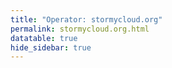 ```yaml
---
title: "Operator: stormycloud.org"
permalink: stormycloud.org.html
datatable: true
hide_sidebar: true
---
```


<div>                        <script type="text/javascript">window.PlotlyConfig = {MathJaxConfig: 'local'};</script>
        <script src="https://cdn.plot.ly/plotly-2.4.2.min.js"></script>                <div id="0d56394b-51e6-4c43-9d18-0eb41c75e15f" class="plotly-graph-div" style="height:100%; width:100%;"></div>            <script type="text/javascript">                                    window.PLOTLYENV=window.PLOTLYENV || {};                                    if (document.getElementById("0d56394b-51e6-4c43-9d18-0eb41c75e15f")) {                    Plotly.newPlot(                        "0d56394b-51e6-4c43-9d18-0eb41c75e15f",                        [{"name":"exit probability (%)","type":"scatter","x":["2021-10-18","2021-10-19","2021-10-20","2021-10-21","2021-10-22","2021-10-23","2021-10-25","2021-10-27","2021-10-28","2021-10-29","2021-10-31","2021-11-01","2021-11-02","2021-11-03","2021-11-04","2021-11-05","2021-11-06","2021-11-07","2021-11-08","2021-11-09","2021-11-10","2021-11-11","2021-11-12","2021-11-13","2021-11-14","2021-11-15","2021-11-16","2021-11-17","2021-11-19","2021-11-20","2021-11-21","2021-11-22","2021-11-23","2021-11-24","2021-11-25","2021-11-27","2021-11-28","2021-11-29","2021-11-30","2021-12-01","2021-12-02","2021-12-03","2021-12-04","2021-12-05","2021-12-06","2021-12-07","2021-12-08","2021-12-09","2021-12-10","2021-12-11","2021-12-12","2021-12-13","2021-12-14","2021-12-15","2021-12-16","2021-12-17","2021-12-18","2021-12-19","2021-12-20","2021-12-21","2021-12-22","2021-12-23","2021-12-25","2021-12-26","2021-12-27","2021-12-28","2021-12-29","2021-12-30","2021-12-31","2022-01-01","2022-01-02","2022-01-03","2022-01-04","2022-01-05","2022-01-06","2022-01-07","2022-01-08","2022-01-09","2022-01-10","2022-01-11","2022-01-12","2022-01-13","2022-01-14","2022-01-15","2022-01-16","2022-01-17","2022-01-18","2022-01-19","2022-01-20","2022-01-21","2022-01-22","2022-01-23","2022-01-24","2022-01-25","2022-01-26","2022-01-27","2022-01-28","2022-01-29","2022-01-30","2022-01-31","2022-02-01","2022-02-02","2022-02-03","2022-02-04","2022-02-05","2022-02-06","2022-02-07","2022-02-08","2022-02-09","2022-02-10","2022-02-11","2022-02-12","2022-02-13","2022-02-14","2022-02-15","2022-02-16","2022-02-17","2022-02-18","2022-02-19","2022-02-20","2022-02-21","2022-02-22","2022-02-23","2022-02-24","2022-02-25","2022-02-26","2022-02-27","2022-02-28","2022-03-01","2022-03-02","2022-03-03","2022-03-04","2022-03-06","2022-03-07","2022-03-08","2022-03-09","2022-03-10","2022-03-11","2022-03-12","2022-03-13","2022-03-14","2022-03-15","2022-03-16","2022-03-17","2022-03-18","2022-03-19","2022-03-20","2022-03-21","2022-03-22","2022-03-23","2022-03-24","2022-03-25","2022-03-26","2022-03-27","2022-03-28","2022-03-29","2022-03-30","2022-03-31","2022-04-01","2022-04-02","2022-04-03","2022-04-04","2022-04-05","2022-04-06","2022-04-07","2022-04-08","2022-04-09","2022-04-10","2022-04-11","2022-04-12","2022-04-13","2022-04-14","2022-04-15","2022-04-16","2022-04-17","2022-04-18","2022-04-19","2022-04-20","2022-04-21","2022-04-22","2022-04-23","2022-04-24","2022-04-25","2022-04-26","2022-04-27","2022-04-28","2022-04-29","2022-04-30","2022-05-01","2022-05-02","2022-05-03","2022-05-04","2022-05-05","2022-05-06","2022-05-07","2022-05-08","2022-05-09","2022-05-10","2022-05-11","2022-05-12","2022-05-13","2022-05-14","2022-05-15","2022-05-16","2022-05-17","2022-05-18","2022-05-19","2022-05-20","2022-05-21","2022-05-22","2022-05-23","2022-05-24","2022-05-25","2022-05-26","2022-05-27","2022-05-28","2022-05-29","2022-05-30","2022-05-31","2022-06-01","2022-06-02","2022-06-03","2022-06-04","2022-06-05","2022-06-06","2022-06-07","2022-06-08","2022-06-09","2022-06-10","2022-06-11","2022-06-12","2022-06-13","2022-06-14","2022-06-15","2022-06-16","2022-06-17","2022-06-18","2022-06-19","2022-06-20","2022-06-21","2022-06-22","2022-06-23","2022-06-24","2022-06-25","2022-06-26","2022-06-27","2022-06-28","2022-06-29","2022-06-30","2022-07-01","2022-07-02","2022-07-03","2022-07-04","2022-07-05","2022-07-06","2022-07-07","2022-07-08","2022-07-09","2022-07-10","2022-07-11","2022-07-12","2022-07-13","2022-07-14","2022-07-15","2022-07-16","2022-07-17","2022-07-18","2022-07-19","2022-07-20","2022-07-21","2022-07-22","2022-07-23","2022-07-24","2022-07-25","2022-07-26","2022-07-27","2022-07-28","2022-07-29","2022-07-30","2022-07-31","2022-08-01","2022-08-02","2022-08-03","2022-08-04","2022-08-05","2022-08-06","2022-08-07","2022-08-08","2022-08-10","2022-08-11","2022-08-12","2022-08-13","2022-08-14","2022-08-15","2022-08-16","2022-08-17","2022-08-18","2022-08-19","2022-08-20","2022-08-21","2022-08-22","2022-08-23","2022-08-24","2022-08-25","2022-08-26","2022-08-27","2022-08-28","2022-08-29","2022-08-30","2022-08-31","2022-09-01","2022-09-02","2022-09-03","2022-09-04","2022-09-05","2022-09-06"],"xaxis":"x","y":[0.0,0.0,0.0,0.0,0.0,0.0,0.03,0.08,0.1,0.12,0.17,0.25,0.26,0.32,0.38,0.46,0.48,0.47,0.47,0.57,0.68,0.7,0.67,0.67,0.7,0.09,0.08,0.08,0.08,0.08,0.07,0.0,0.05,0.06,0.05,0.04,0.04,0.04,0.04,0.0,0.0,0.0,0.0,0.0,null,null,null,0.0,0.02,0.05,0.09,0.15,0.18,0.23,0.3,0.31,0.33,0.41,0.45,0.47,0.49,0.49,0.56,0.59,0.59,0.62,0.64,0.66,0.71,0.75,0.79,0.83,0.89,0.9,0.94,0.93,0.9,0.88,0.94,0.98,0.9,0.72,0.79,0.78,0.74,1.0,0.86,0.86,0.83,0.78,0.54,0.0,0.0,0.0,0.03,0.05,0.0,0.0,0.0,0.09,0.14,0.25,0.28,0.28,0.33,0.29,0.29,0.29,0.29,0.34,0.37,0.4,0.42,0.47,0.0,0.0,0.51,0.5,0.51,0.46,0.45,0.46,0.49,0.58,0.61,0.63,0.64,0.63,0.62,0.64,0.61,0.61,0.58,0.58,0.55,0.56,0.59,0.53,0.56,0.56,0.57,0.58,0.58,0.6,0.63,0.59,0.6,0.67,0.7,0.69,0.73,0.78,0.88,0.9,1.01,0.98,1.01,1.05,1.04,1.05,1.04,1.01,1.03,1.04,1.04,1.05,1.06,1.05,1.05,0.68,0.56,0.52,0.9,0.87,0.52,0.53,0.91,0.94,0.99,1.15,1.2,1.28,1.35,1.89,2.03,1.98,1.97,1.98,1.96,1.87,1.86,1.89,1.95,1.88,1.78,1.74,1.75,1.72,1.76,1.77,1.8,1.91,1.79,1.77,1.74,1.72,1.72,1.64,1.6,1.65,1.56,1.54,1.55,1.27,1.45,1.48,1.51,1.32,1.35,1.69,1.64,1.67,1.75,1.68,1.71,null,null,null,null,null,0.0,0.0,0.0,null,0.28,0.34,0.5,0.6,0.65,0.79,0.87,0.94,0.0,0.0,null,null,0.0,0.0,0.41,0.36,0.68,0.92,1.23,1.51,1.68,1.81,1.83,1.73,1.62,1.5,1.3,1.28,1.22,1.24,1.25,1.24,1.21,1.24,1.15,1.05,1.08,1.05,1.05,1.03,0.93,0.93,0.88,0.82,0.76,0.74,0.68,0.66,0.7,0.69,0.73,0.69,0.72,0.6,0.5,0.57,0.72,0.68,0.68,0.68,0.69,0.69,0.71,0.68,0.82,0.7,0.73,0.75,0.75,0.75,0.86,0.86,0.93,0.95,1.01,1.0,0.99,1.0,0.99,0.9,0.87,0.88],"yaxis":"y"},{"name":"guard probability (%)","type":"scatter","x":["2021-10-18","2021-10-19","2021-10-20","2021-10-21","2021-10-22","2021-10-23","2021-10-25","2021-10-27","2021-10-28","2021-10-29","2021-10-31","2021-11-01","2021-11-02","2021-11-03","2021-11-04","2021-11-05","2021-11-06","2021-11-07","2021-11-08","2021-11-09","2021-11-10","2021-11-11","2021-11-12","2021-11-13","2021-11-14","2021-11-15","2021-11-16","2021-11-17","2021-11-19","2021-11-20","2021-11-21","2021-11-22","2021-11-23","2021-11-24","2021-11-25","2021-11-27","2021-11-28","2021-11-29","2021-11-30","2021-12-01","2021-12-02","2021-12-03","2021-12-04","2021-12-05","2021-12-06","2021-12-07","2021-12-08","2021-12-09","2021-12-10","2021-12-11","2021-12-12","2021-12-13","2021-12-14","2021-12-15","2021-12-16","2021-12-17","2021-12-18","2021-12-19","2021-12-20","2021-12-21","2021-12-22","2021-12-23","2021-12-25","2021-12-26","2021-12-27","2021-12-28","2021-12-29","2021-12-30","2021-12-31","2022-01-01","2022-01-02","2022-01-03","2022-01-04","2022-01-05","2022-01-06","2022-01-07","2022-01-08","2022-01-09","2022-01-10","2022-01-11","2022-01-12","2022-01-13","2022-01-14","2022-01-15","2022-01-16","2022-01-17","2022-01-18","2022-01-19","2022-01-20","2022-01-21","2022-01-22","2022-01-23","2022-01-24","2022-01-25","2022-01-26","2022-01-27","2022-01-28","2022-01-29","2022-01-30","2022-01-31","2022-02-01","2022-02-02","2022-02-03","2022-02-04","2022-02-05","2022-02-06","2022-02-07","2022-02-08","2022-02-09","2022-02-10","2022-02-11","2022-02-12","2022-02-13","2022-02-14","2022-02-15","2022-02-16","2022-02-17","2022-02-18","2022-02-19","2022-02-20","2022-02-21","2022-02-22","2022-02-23","2022-02-24","2022-02-25","2022-02-26","2022-02-27","2022-02-28","2022-03-01","2022-03-02","2022-03-03","2022-03-04","2022-03-06","2022-03-07","2022-03-08","2022-03-09","2022-03-10","2022-03-11","2022-03-12","2022-03-13","2022-03-14","2022-03-15","2022-03-16","2022-03-17","2022-03-18","2022-03-19","2022-03-20","2022-03-21","2022-03-22","2022-03-23","2022-03-24","2022-03-25","2022-03-26","2022-03-27","2022-03-28","2022-03-29","2022-03-30","2022-03-31","2022-04-01","2022-04-02","2022-04-03","2022-04-04","2022-04-05","2022-04-06","2022-04-07","2022-04-08","2022-04-09","2022-04-10","2022-04-11","2022-04-12","2022-04-13","2022-04-14","2022-04-15","2022-04-16","2022-04-17","2022-04-18","2022-04-19","2022-04-20","2022-04-21","2022-04-22","2022-04-23","2022-04-24","2022-04-25","2022-04-26","2022-04-27","2022-04-28","2022-04-29","2022-04-30","2022-05-01","2022-05-02","2022-05-03","2022-05-04","2022-05-05","2022-05-06","2022-05-07","2022-05-08","2022-05-09","2022-05-10","2022-05-11","2022-05-12","2022-05-13","2022-05-14","2022-05-15","2022-05-16","2022-05-17","2022-05-18","2022-05-19","2022-05-20","2022-05-21","2022-05-22","2022-05-23","2022-05-24","2022-05-25","2022-05-26","2022-05-27","2022-05-28","2022-05-29","2022-05-30","2022-05-31","2022-06-01","2022-06-02","2022-06-03","2022-06-04","2022-06-05","2022-06-06","2022-06-07","2022-06-08","2022-06-09","2022-06-10","2022-06-11","2022-06-12","2022-06-13","2022-06-14","2022-06-15","2022-06-16","2022-06-17","2022-06-18","2022-06-19","2022-06-20","2022-06-21","2022-06-22","2022-06-23","2022-06-24","2022-06-25","2022-06-26","2022-06-27","2022-06-28","2022-06-29","2022-06-30","2022-07-01","2022-07-02","2022-07-03","2022-07-04","2022-07-05","2022-07-06","2022-07-07","2022-07-08","2022-07-09","2022-07-10","2022-07-11","2022-07-12","2022-07-13","2022-07-14","2022-07-15","2022-07-16","2022-07-17","2022-07-18","2022-07-19","2022-07-20","2022-07-21","2022-07-22","2022-07-23","2022-07-24","2022-07-25","2022-07-26","2022-07-27","2022-07-28","2022-07-29","2022-07-30","2022-07-31","2022-08-01","2022-08-02","2022-08-03","2022-08-04","2022-08-05","2022-08-06","2022-08-07","2022-08-08","2022-08-10","2022-08-11","2022-08-12","2022-08-13","2022-08-14","2022-08-15","2022-08-16","2022-08-17","2022-08-18","2022-08-19","2022-08-20","2022-08-21","2022-08-22","2022-08-23","2022-08-24","2022-08-25","2022-08-26","2022-08-27","2022-08-28","2022-08-29","2022-08-30","2022-08-31","2022-09-01","2022-09-02","2022-09-03","2022-09-04","2022-09-05","2022-09-06"],"xaxis":"x","y":[0.0,0.0,0.0,0.0,0.0,0.0,0.0,0.11,0.29,0.33,0.5,0.54,0.53,0.52,0.56,0.57,0.54,0.2,0.21,0.19,0.2,0.2,0.19,0.19,0.19,0.17,0.34,0.33,0.35,0.35,0.34,0.12,0.16,0.16,0.15,0.14,0.13,0.12,0.08,0.08,0.09,0.08,0.08,0.08,null,null,null,0.0,0.0,0.0,0.0,0.0,0.0,0.0,0.0,0.19,0.19,0.21,0.23,0.21,0.23,0.2,0.18,0.2,0.17,0.17,0.17,0.18,0.17,0.16,0.18,0.21,0.21,0.21,0.2,0.0,0.0,0.0,0.0,0.0,0.0,0.0,0.0,0.0,0.0,0.0,0.0,0.0,0.0,0.0,0.0,0.0,0.0,0.0,0.0,0.0,0.0,0.0,0.0,0.0,0.0,0.0,0.0,0.29,0.29,0.3,0.3,0.3,0.26,0.26,0.23,0.24,0.22,0.23,0.22,0.22,0.05,0.05,0.05,0.05,0.05,0.05,0.05,0.05,0.05,0.06,0.05,0.0,0.0,0.0,0.0,0.0,0.0,0.0,0.0,0.0,0.0,0.0,0.0,0.0,0.0,0.0,0.0,0.0,0.0,0.0,0.0,0.0,0.0,0.0,0.0,0.0,0.0,0.07,0.07,0.07,0.07,0.07,0.07,0.07,0.06,0.06,0.06,0.06,0.06,0.0,0.0,0.0,0.0,0.0,0.0,0.0,0.0,0.0,0.0,0.0,0.0,0.0,0.0,0.0,0.0,0.0,0.0,0.0,0.1,0.14,0.14,0.14,0.14,0.14,0.12,0.11,0.07,0.12,0.11,0.11,0.12,0.16,0.0,0.0,0.09,0.18,0.18,0.21,0.21,0.21,0.2,0.2,0.21,0.2,0.19,0.19,0.19,0.0,0.0,0.01,0.0,0.0,0.0,0.0,0.0,0.0,0.0,0.0,0.0,null,null,null,null,null,0.0,0.0,0.0,null,0.0,0.0,0.0,0.0,0.0,0.0,0.0,0.0,0.0,0.0,null,null,0.0,0.0,0.0,0.0,0.0,0.0,0.0,0.0,0.0,0.0,0.0,0.0,0.0,0.0,0.0,0.0,0.0,0.0,0.0,0.0,0.0,0.0,0.0,0.0,0.0,0.0,0.0,0.0,0.0,0.0,0.0,0.0,0.0,0.0,0.0,0.0,0.0,0.0,0.0,0.0,0.0,0.0,0.0,0.0,0.0,0.0,0.0,0.0,0.0,0.0,0.0,0.0,0.0,0.0,0.0,0.0,0.0,0.0,0.0,0.0,0.0,0.0,0.0,0.0,0.0,0.0,0.0,0.0,0.0,0.0],"yaxis":"y"},{"name":"advertised bandwidth","type":"scatter","x":["2021-10-18","2021-10-19","2021-10-20","2021-10-21","2021-10-22","2021-10-23","2021-10-25","2021-10-27","2021-10-28","2021-10-29","2021-10-31","2021-11-01","2021-11-02","2021-11-03","2021-11-04","2021-11-05","2021-11-06","2021-11-07","2021-11-08","2021-11-09","2021-11-10","2021-11-11","2021-11-12","2021-11-13","2021-11-14","2021-11-15","2021-11-16","2021-11-17","2021-11-19","2021-11-20","2021-11-21","2021-11-22","2021-11-23","2021-11-24","2021-11-25","2021-11-27","2021-11-28","2021-11-29","2021-11-30","2021-12-01","2021-12-02","2021-12-03","2021-12-04","2021-12-05","2021-12-06","2021-12-07","2021-12-08","2021-12-09","2021-12-10","2021-12-11","2021-12-12","2021-12-13","2021-12-14","2021-12-15","2021-12-16","2021-12-17","2021-12-18","2021-12-19","2021-12-20","2021-12-21","2021-12-22","2021-12-23","2021-12-25","2021-12-26","2021-12-27","2021-12-28","2021-12-29","2021-12-30","2021-12-31","2022-01-01","2022-01-02","2022-01-03","2022-01-04","2022-01-05","2022-01-06","2022-01-07","2022-01-08","2022-01-09","2022-01-10","2022-01-11","2022-01-12","2022-01-13","2022-01-14","2022-01-15","2022-01-16","2022-01-17","2022-01-18","2022-01-19","2022-01-20","2022-01-21","2022-01-22","2022-01-23","2022-01-24","2022-01-25","2022-01-26","2022-01-27","2022-01-28","2022-01-29","2022-01-30","2022-01-31","2022-02-01","2022-02-02","2022-02-03","2022-02-04","2022-02-05","2022-02-06","2022-02-07","2022-02-08","2022-02-09","2022-02-10","2022-02-11","2022-02-12","2022-02-13","2022-02-14","2022-02-15","2022-02-16","2022-02-17","2022-02-18","2022-02-19","2022-02-20","2022-02-21","2022-02-22","2022-02-23","2022-02-24","2022-02-25","2022-02-26","2022-02-27","2022-02-28","2022-03-01","2022-03-02","2022-03-03","2022-03-04","2022-03-06","2022-03-07","2022-03-08","2022-03-09","2022-03-10","2022-03-11","2022-03-12","2022-03-13","2022-03-14","2022-03-15","2022-03-16","2022-03-17","2022-03-18","2022-03-19","2022-03-20","2022-03-21","2022-03-22","2022-03-23","2022-03-24","2022-03-25","2022-03-26","2022-03-27","2022-03-28","2022-03-29","2022-03-30","2022-03-31","2022-04-01","2022-04-02","2022-04-03","2022-04-04","2022-04-05","2022-04-06","2022-04-07","2022-04-08","2022-04-09","2022-04-10","2022-04-11","2022-04-12","2022-04-13","2022-04-14","2022-04-15","2022-04-16","2022-04-17","2022-04-18","2022-04-19","2022-04-20","2022-04-21","2022-04-22","2022-04-23","2022-04-24","2022-04-25","2022-04-26","2022-04-27","2022-04-28","2022-04-29","2022-04-30","2022-05-01","2022-05-02","2022-05-03","2022-05-04","2022-05-05","2022-05-06","2022-05-07","2022-05-08","2022-05-09","2022-05-10","2022-05-11","2022-05-12","2022-05-13","2022-05-14","2022-05-15","2022-05-16","2022-05-17","2022-05-18","2022-05-19","2022-05-20","2022-05-21","2022-05-22","2022-05-23","2022-05-24","2022-05-25","2022-05-26","2022-05-27","2022-05-28","2022-05-29","2022-05-30","2022-05-31","2022-06-01","2022-06-02","2022-06-03","2022-06-04","2022-06-05","2022-06-06","2022-06-07","2022-06-08","2022-06-09","2022-06-10","2022-06-11","2022-06-12","2022-06-13","2022-06-14","2022-06-15","2022-06-16","2022-06-17","2022-06-18","2022-06-19","2022-06-20","2022-06-21","2022-06-22","2022-06-23","2022-06-24","2022-06-25","2022-06-26","2022-06-27","2022-06-28","2022-06-29","2022-06-30","2022-07-01","2022-07-02","2022-07-03","2022-07-04","2022-07-05","2022-07-06","2022-07-07","2022-07-08","2022-07-09","2022-07-10","2022-07-11","2022-07-12","2022-07-13","2022-07-14","2022-07-15","2022-07-16","2022-07-17","2022-07-18","2022-07-19","2022-07-20","2022-07-21","2022-07-22","2022-07-23","2022-07-24","2022-07-25","2022-07-26","2022-07-27","2022-07-28","2022-07-29","2022-07-30","2022-07-31","2022-08-01","2022-08-02","2022-08-03","2022-08-04","2022-08-05","2022-08-06","2022-08-07","2022-08-08","2022-08-10","2022-08-11","2022-08-12","2022-08-13","2022-08-14","2022-08-15","2022-08-16","2022-08-17","2022-08-18","2022-08-19","2022-08-20","2022-08-21","2022-08-22","2022-08-23","2022-08-24","2022-08-25","2022-08-26","2022-08-27","2022-08-28","2022-08-29","2022-08-30","2022-08-31","2022-09-01","2022-09-02","2022-09-03","2022-09-04","2022-09-05","2022-09-06"],"xaxis":"x","y":[0.0,0.05,0.16,0.25,0.36,0.36,0.71,0.95,1.2,1.44,1.6,1.72,1.94,2.03,2.25,2.32,2.48,2.54,2.7,3.37,3.65,3.78,3.78,3.79,4.04,4.09,3.6,3.73,3.77,3.77,3.75,3.04,3.03,2.26,2.24,2.24,2.23,1.77,1.77,0.81,0.8,0.79,0.8,0.8,0.8,0.44,0.44,0.44,0.67,0.75,1.02,0.68,0.88,1.1,1.22,1.45,1.54,1.64,1.67,1.78,1.82,1.88,1.96,2.04,2.11,2.14,2.15,2.28,2.32,2.42,2.47,2.51,2.6,2.62,2.6,2.7,2.74,2.74,2.81,2.92,3.01,3.02,3.09,3.14,3.18,3.26,3.31,3.32,3.28,3.29,3.26,3.26,3.25,3.25,3.52,3.54,3.57,2.83,1.41,1.35,1.79,1.96,2.07,2.18,2.21,2.21,2.24,2.12,1.91,2.06,2.08,2.13,2.25,2.31,2.28,2.28,2.32,2.29,2.25,2.24,2.33,2.54,2.6,2.28,2.31,2.31,2.32,2.34,2.37,2.32,2.28,2.24,2.25,2.18,2.2,2.26,2.26,2.26,2.23,2.22,2.27,2.27,2.26,2.27,2.29,2.25,2.54,2.58,2.76,2.66,2.79,3.04,3.13,3.29,3.39,3.5,3.57,3.59,3.6,3.59,3.44,3.52,3.58,3.63,3.65,3.65,3.62,3.59,3.63,3.64,3.57,3.6,3.54,3.57,3.57,3.55,3.44,3.61,3.92,3.93,4.3,4.45,7.43,7.98,8.26,8.38,8.31,8.39,8.47,7.92,7.88,7.91,7.65,7.46,7.38,7.38,7.41,7.45,7.36,7.22,7.47,7.7,7.71,7.77,7.75,7.73,7.59,7.77,7.67,7.7,7.78,7.75,7.49,7.47,8.06,8.21,8.24,8.28,8.26,6.89,5.73,6.07,5.85,5.7,5.49,5.47,5.39,5.39,5.39,5.39,5.39,5.4,0.75,0.78,0.8,1.2,1.41,1.46,1.61,1.72,1.96,2.0,2.01,2.06,2.06,2.06,2.06,3.51,3.52,2.62,3.55,3.9,4.51,4.76,5.25,5.36,5.37,5.38,5.35,4.98,4.98,4.95,4.91,4.98,5.04,5.05,4.87,4.84,4.69,4.49,4.34,4.35,4.25,4.16,4.03,4.03,4.01,4.05,3.82,3.69,3.78,3.82,3.61,3.59,3.49,3.06,2.83,2.34,3.3,3.58,3.7,3.84,3.91,4.02,3.93,4.01,4.05,4.02,4.04,4.03,4.01,3.92,3.91,4.31,4.24,4.38,4.36,4.67,4.74,4.79,4.65,4.64,4.21,3.85,3.8,3.76],"yaxis":"y2"}],                        {"hovermode":"x","template":{"data":{"bar":[{"error_x":{"color":"#2a3f5f"},"error_y":{"color":"#2a3f5f"},"marker":{"line":{"color":"#E5ECF6","width":0.5},"pattern":{"fillmode":"overlay","size":10,"solidity":0.2}},"type":"bar"}],"barpolar":[{"marker":{"line":{"color":"#E5ECF6","width":0.5},"pattern":{"fillmode":"overlay","size":10,"solidity":0.2}},"type":"barpolar"}],"carpet":[{"aaxis":{"endlinecolor":"#2a3f5f","gridcolor":"white","linecolor":"white","minorgridcolor":"white","startlinecolor":"#2a3f5f"},"baxis":{"endlinecolor":"#2a3f5f","gridcolor":"white","linecolor":"white","minorgridcolor":"white","startlinecolor":"#2a3f5f"},"type":"carpet"}],"choropleth":[{"colorbar":{"outlinewidth":0,"ticks":""},"type":"choropleth"}],"contour":[{"colorbar":{"outlinewidth":0,"ticks":""},"colorscale":[[0.0,"#0d0887"],[0.1111111111111111,"#46039f"],[0.2222222222222222,"#7201a8"],[0.3333333333333333,"#9c179e"],[0.4444444444444444,"#bd3786"],[0.5555555555555556,"#d8576b"],[0.6666666666666666,"#ed7953"],[0.7777777777777778,"#fb9f3a"],[0.8888888888888888,"#fdca26"],[1.0,"#f0f921"]],"type":"contour"}],"contourcarpet":[{"colorbar":{"outlinewidth":0,"ticks":""},"type":"contourcarpet"}],"heatmap":[{"colorbar":{"outlinewidth":0,"ticks":""},"colorscale":[[0.0,"#0d0887"],[0.1111111111111111,"#46039f"],[0.2222222222222222,"#7201a8"],[0.3333333333333333,"#9c179e"],[0.4444444444444444,"#bd3786"],[0.5555555555555556,"#d8576b"],[0.6666666666666666,"#ed7953"],[0.7777777777777778,"#fb9f3a"],[0.8888888888888888,"#fdca26"],[1.0,"#f0f921"]],"type":"heatmap"}],"heatmapgl":[{"colorbar":{"outlinewidth":0,"ticks":""},"colorscale":[[0.0,"#0d0887"],[0.1111111111111111,"#46039f"],[0.2222222222222222,"#7201a8"],[0.3333333333333333,"#9c179e"],[0.4444444444444444,"#bd3786"],[0.5555555555555556,"#d8576b"],[0.6666666666666666,"#ed7953"],[0.7777777777777778,"#fb9f3a"],[0.8888888888888888,"#fdca26"],[1.0,"#f0f921"]],"type":"heatmapgl"}],"histogram":[{"marker":{"pattern":{"fillmode":"overlay","size":10,"solidity":0.2}},"type":"histogram"}],"histogram2d":[{"colorbar":{"outlinewidth":0,"ticks":""},"colorscale":[[0.0,"#0d0887"],[0.1111111111111111,"#46039f"],[0.2222222222222222,"#7201a8"],[0.3333333333333333,"#9c179e"],[0.4444444444444444,"#bd3786"],[0.5555555555555556,"#d8576b"],[0.6666666666666666,"#ed7953"],[0.7777777777777778,"#fb9f3a"],[0.8888888888888888,"#fdca26"],[1.0,"#f0f921"]],"type":"histogram2d"}],"histogram2dcontour":[{"colorbar":{"outlinewidth":0,"ticks":""},"colorscale":[[0.0,"#0d0887"],[0.1111111111111111,"#46039f"],[0.2222222222222222,"#7201a8"],[0.3333333333333333,"#9c179e"],[0.4444444444444444,"#bd3786"],[0.5555555555555556,"#d8576b"],[0.6666666666666666,"#ed7953"],[0.7777777777777778,"#fb9f3a"],[0.8888888888888888,"#fdca26"],[1.0,"#f0f921"]],"type":"histogram2dcontour"}],"mesh3d":[{"colorbar":{"outlinewidth":0,"ticks":""},"type":"mesh3d"}],"parcoords":[{"line":{"colorbar":{"outlinewidth":0,"ticks":""}},"type":"parcoords"}],"pie":[{"automargin":true,"type":"pie"}],"scatter":[{"marker":{"colorbar":{"outlinewidth":0,"ticks":""}},"type":"scatter"}],"scatter3d":[{"line":{"colorbar":{"outlinewidth":0,"ticks":""}},"marker":{"colorbar":{"outlinewidth":0,"ticks":""}},"type":"scatter3d"}],"scattercarpet":[{"marker":{"colorbar":{"outlinewidth":0,"ticks":""}},"type":"scattercarpet"}],"scattergeo":[{"marker":{"colorbar":{"outlinewidth":0,"ticks":""}},"type":"scattergeo"}],"scattergl":[{"marker":{"colorbar":{"outlinewidth":0,"ticks":""}},"type":"scattergl"}],"scattermapbox":[{"marker":{"colorbar":{"outlinewidth":0,"ticks":""}},"type":"scattermapbox"}],"scatterpolar":[{"marker":{"colorbar":{"outlinewidth":0,"ticks":""}},"type":"scatterpolar"}],"scatterpolargl":[{"marker":{"colorbar":{"outlinewidth":0,"ticks":""}},"type":"scatterpolargl"}],"scatterternary":[{"marker":{"colorbar":{"outlinewidth":0,"ticks":""}},"type":"scatterternary"}],"surface":[{"colorbar":{"outlinewidth":0,"ticks":""},"colorscale":[[0.0,"#0d0887"],[0.1111111111111111,"#46039f"],[0.2222222222222222,"#7201a8"],[0.3333333333333333,"#9c179e"],[0.4444444444444444,"#bd3786"],[0.5555555555555556,"#d8576b"],[0.6666666666666666,"#ed7953"],[0.7777777777777778,"#fb9f3a"],[0.8888888888888888,"#fdca26"],[1.0,"#f0f921"]],"type":"surface"}],"table":[{"cells":{"fill":{"color":"#EBF0F8"},"line":{"color":"white"}},"header":{"fill":{"color":"#C8D4E3"},"line":{"color":"white"}},"type":"table"}]},"layout":{"annotationdefaults":{"arrowcolor":"#2a3f5f","arrowhead":0,"arrowwidth":1},"autotypenumbers":"strict","coloraxis":{"colorbar":{"outlinewidth":0,"ticks":""}},"colorscale":{"diverging":[[0,"#8e0152"],[0.1,"#c51b7d"],[0.2,"#de77ae"],[0.3,"#f1b6da"],[0.4,"#fde0ef"],[0.5,"#f7f7f7"],[0.6,"#e6f5d0"],[0.7,"#b8e186"],[0.8,"#7fbc41"],[0.9,"#4d9221"],[1,"#276419"]],"sequential":[[0.0,"#0d0887"],[0.1111111111111111,"#46039f"],[0.2222222222222222,"#7201a8"],[0.3333333333333333,"#9c179e"],[0.4444444444444444,"#bd3786"],[0.5555555555555556,"#d8576b"],[0.6666666666666666,"#ed7953"],[0.7777777777777778,"#fb9f3a"],[0.8888888888888888,"#fdca26"],[1.0,"#f0f921"]],"sequentialminus":[[0.0,"#0d0887"],[0.1111111111111111,"#46039f"],[0.2222222222222222,"#7201a8"],[0.3333333333333333,"#9c179e"],[0.4444444444444444,"#bd3786"],[0.5555555555555556,"#d8576b"],[0.6666666666666666,"#ed7953"],[0.7777777777777778,"#fb9f3a"],[0.8888888888888888,"#fdca26"],[1.0,"#f0f921"]]},"colorway":["#636efa","#EF553B","#00cc96","#ab63fa","#FFA15A","#19d3f3","#FF6692","#B6E880","#FF97FF","#FECB52"],"font":{"color":"#2a3f5f"},"geo":{"bgcolor":"white","lakecolor":"white","landcolor":"#E5ECF6","showlakes":true,"showland":true,"subunitcolor":"white"},"hoverlabel":{"align":"left"},"hovermode":"closest","mapbox":{"style":"light"},"paper_bgcolor":"white","plot_bgcolor":"#E5ECF6","polar":{"angularaxis":{"gridcolor":"white","linecolor":"white","ticks":""},"bgcolor":"#E5ECF6","radialaxis":{"gridcolor":"white","linecolor":"white","ticks":""}},"scene":{"xaxis":{"backgroundcolor":"#E5ECF6","gridcolor":"white","gridwidth":2,"linecolor":"white","showbackground":true,"ticks":"","zerolinecolor":"white"},"yaxis":{"backgroundcolor":"#E5ECF6","gridcolor":"white","gridwidth":2,"linecolor":"white","showbackground":true,"ticks":"","zerolinecolor":"white"},"zaxis":{"backgroundcolor":"#E5ECF6","gridcolor":"white","gridwidth":2,"linecolor":"white","showbackground":true,"ticks":"","zerolinecolor":"white"}},"shapedefaults":{"line":{"color":"#2a3f5f"}},"ternary":{"aaxis":{"gridcolor":"white","linecolor":"white","ticks":""},"baxis":{"gridcolor":"white","linecolor":"white","ticks":""},"bgcolor":"#E5ECF6","caxis":{"gridcolor":"white","linecolor":"white","ticks":""}},"title":{"x":0.05},"xaxis":{"automargin":true,"gridcolor":"white","linecolor":"white","ticks":"","title":{"standoff":15},"zerolinecolor":"white","zerolinewidth":2},"yaxis":{"automargin":true,"gridcolor":"white","linecolor":"white","ticks":"","title":{"standoff":15},"zerolinecolor":"white","zerolinewidth":2}}},"xaxis":{"anchor":"y","domain":[0.0,0.94],"rangeselector":{"buttons":[{"count":7,"label":"week","step":"day","stepmode":"backward"},{"count":1,"label":"month","step":"month","stepmode":"backward"},{"count":6,"label":"6 months","step":"month","stepmode":"backward"},{"count":1,"label":"year","step":"year","stepmode":"backward"},{"step":"all"}]}},"yaxis":{"anchor":"x","domain":[0.0,1.0],"rangemode":"nonnegative","ticksuffix":"%","title":{"text":"exit / guard probability"}},"yaxis2":{"anchor":"x","overlaying":"y","rangemode":"nonnegative","side":"right","ticksuffix":" Gbit/s","title":{"text":"advertised bandwidth"}}},                        {"responsive": true}                    )                };                            </script>        </div>

Only proven relays are included in the graph and table. A proven relay claims to be part of a domain
and can be verified to be part of it via the
["well-known" URL or DNS records](https://nusenu.github.io/ContactInfo-Information-Sharing-Specification/#proof).

<div class="datatable-begin"></div>

| Nickname                                                             |   Mbit/s | Exit   | IPv4                                                   | IPv6                                                                                   | First Seen   | Tor Version   | AS Name                               |
|:---------------------------------------------------------------------|---------:|:-------|:-------------------------------------------------------|:---------------------------------------------------------------------------------------|:-------------|:--------------|:--------------------------------------|
| [StormyCloud](w/relay/01E1B4B6F22F47ACD20B428D9D6F46E406DC29AD.html) |       16 | Y      | [23.128.248.45](https://stat.ripe.net/23.128.248.45)   | [2602:fc05::45](https://stat.ripe.net/2602:fc05::45)                                   | 2022-06-27   | 0.4.7.10      | [DATAIDEAS-LLC](w/as_number/AS398355) |
| [DataIdeas](w/relay/02904C9AE8AC8EEB919F7D5C5EFE08B40363CB3A.html)   |       21 | Y      | [23.128.248.223](https://stat.ripe.net/23.128.248.223) | [2602:fc05::223](https://stat.ripe.net/2602:fc05::223)                                 | 2022-06-28   | 0.4.7.10      | [DATAIDEAS-LLC](w/as_number/AS398355) |
| [StormyCloud](w/relay/040F5EDE6FB4671E4EE12CF2DF0FB82151DC225B.html) |       23 | Y      | [23.128.248.83](https://stat.ripe.net/23.128.248.83)   | [2602:fc05::83](https://stat.ripe.net/2602:fc05::83)                                   | 2022-06-27   | 0.4.7.10      | [DATAIDEAS-LLC](w/as_number/AS398355) |
| [StormyCloud](w/relay/0D6C8236CCD8EA8BC59FEF18D3AFF59749061E51.html) |       23 | Y      | [23.128.248.61](https://stat.ripe.net/23.128.248.61)   | [2602:fc05::61](https://stat.ripe.net/2602:fc05::61)                                   | 2022-06-27   | 0.4.7.10      | [DATAIDEAS-LLC](w/as_number/AS398355) |
| [StormyCloud](w/relay/11F7C7F7E39729927CE236DA1E3B6C2847F1445B.html) |       12 | Y      | [23.128.248.71](https://stat.ripe.net/23.128.248.71)   | [2602:fc05::71](https://stat.ripe.net/2602:fc05::71)                                   | 2022-06-28   | 0.4.7.10      | [DATAIDEAS-LLC](w/as_number/AS398355) |
| [StormyCloud](w/relay/14AF03E5E9486E748B651BA3F82F3478AD3518AD.html) |       24 | Y      | [23.128.248.42](https://stat.ripe.net/23.128.248.42)   | [2602:fc05::42](https://stat.ripe.net/2602:fc05::42)                                   | 2022-06-27   | 0.4.7.10      | [DATAIDEAS-LLC](w/as_number/AS398355) |
| [Unnamed](w/relay/15C88772AC1F29FDA702EE4C5DBFBBE057B3BB48.html)     |       44 | Y      | [23.128.248.96](https://stat.ripe.net/23.128.248.96)   | [2602:fc05::301d:faff:fe05:55b6](https://stat.ripe.net/2602:fc05::301d:faff:fe05:55b6) | 2022-08-24   | 0.4.7.10      | [DATAIDEAS-LLC](w/as_number/AS398355) |
| [StormyCloud](w/relay/17EC043760B90BDAC30B536F4C6502917638EC98.html) |       18 | Y      | [23.128.248.79](https://stat.ripe.net/23.128.248.79)   | [2602:fc05::79](https://stat.ripe.net/2602:fc05::79)                                   | 2022-06-27   | 0.4.7.10      | [DATAIDEAS-LLC](w/as_number/AS398355) |
| [StormyCloud](w/relay/18B133F30F2E910775C8A7A5D4B92BC6CCEC043A.html) |       19 | Y      | [23.128.248.66](https://stat.ripe.net/23.128.248.66)   | [2602:fc05::66](https://stat.ripe.net/2602:fc05::66)                                   | 2022-06-27   | 0.4.7.10      | [DATAIDEAS-LLC](w/as_number/AS398355) |
| [Unnamed](w/relay/19C930043CBC922F84E34A1D93C747CA44C16230.html)     |       48 | Y      | [23.128.248.105](https://stat.ripe.net/23.128.248.105) | [2602:fc05::68a8:1eff:feb0:68a7](https://stat.ripe.net/2602:fc05::68a8:1eff:feb0:68a7) | 2022-08-24   | 0.4.7.10      | [DATAIDEAS-LLC](w/as_number/AS398355) |
| [StormyCloud](w/relay/1E94634CC8D389279A1C5EADEC6E817179D74FF3.html) |       26 | Y      | [23.128.248.29](https://stat.ripe.net/23.128.248.29)   | [2602:fc05::29](https://stat.ripe.net/2602:fc05::29)                                   | 2022-06-30   | 0.4.7.10      | [DATAIDEAS-LLC](w/as_number/AS398355) |
| [StormyCloud](w/relay/27067F5A2ECCC917F1C09C4CDFE57DE43A187E28.html) |       29 | Y      | [23.128.248.32](https://stat.ripe.net/23.128.248.32)   | [2602:fc05::32](https://stat.ripe.net/2602:fc05::32)                                   | 2022-06-30   | 0.4.7.10      | [DATAIDEAS-LLC](w/as_number/AS398355) |
| [DataIdeas](w/relay/2C1B5355D17339318B2B6D12EA85DF3DA887EC82.html)   |       19 | Y      | [23.128.248.200](https://stat.ripe.net/23.128.248.200) | [2602:fc05::200](https://stat.ripe.net/2602:fc05::200)                                 | 2022-06-28   | 0.4.7.10      | [DATAIDEAS-LLC](w/as_number/AS398355) |
| [StormyCloud](w/relay/2E3E6DB00F7CF9BD75E7DB1997B1DD5E723F307B.html) |       12 | Y      | [23.128.248.78](https://stat.ripe.net/23.128.248.78)   | [2602:fc05::78](https://stat.ripe.net/2602:fc05::78)                                   | 2022-06-27   | 0.4.7.10      | [DATAIDEAS-LLC](w/as_number/AS398355) |
| [StormyCloud](w/relay/30E8011512260DCF044F7395371947F720CA50D5.html) |       31 | Y      | [23.128.248.13](https://stat.ripe.net/23.128.248.13)   | [2602:fc05::13](https://stat.ripe.net/2602:fc05::13)                                   | 2022-06-30   | 0.4.7.10      | [DATAIDEAS-LLC](w/as_number/AS398355) |
| [DataIdeas](w/relay/32929AE417301330ED76812681E2835D2854CB4B.html)   |       21 | Y      | [23.128.248.205](https://stat.ripe.net/23.128.248.205) | [2602:fc05::205](https://stat.ripe.net/2602:fc05::205)                                 | 2022-06-28   | 0.4.7.10      | [DATAIDEAS-LLC](w/as_number/AS398355) |
| [StormyCloud](w/relay/32E75DF510AF70B17563543C67E88D3E02C85FF2.html) |       25 | Y      | [23.128.248.75](https://stat.ripe.net/23.128.248.75)   | [2602:fc05::75](https://stat.ripe.net/2602:fc05::75)                                   | 2022-06-27   | 0.4.7.10      | [DATAIDEAS-LLC](w/as_number/AS398355) |
| [StormyCloud](w/relay/337C380AA3BB0CCDC63EA1B45D025063483E7FA1.html) |       14 | Y      | [23.128.248.74](https://stat.ripe.net/23.128.248.74)   | [2602:fc05::74](https://stat.ripe.net/2602:fc05::74)                                   | 2022-06-27   | 0.4.7.10      | [DATAIDEAS-LLC](w/as_number/AS398355) |
| [StormyCloud](w/relay/338863A1852007C207ED45CAE4A467AB470E0A20.html) |       11 | Y      | [23.128.248.81](https://stat.ripe.net/23.128.248.81)   | [2602:fc05::81](https://stat.ripe.net/2602:fc05::81)                                   | 2022-06-27   | 0.4.7.10      | [DATAIDEAS-LLC](w/as_number/AS398355) |
| [StormyCloud](w/relay/341FACE52A9B575DD8920408524C5E9CB63CE7C4.html) |       45 | Y      | [23.128.248.28](https://stat.ripe.net/23.128.248.28)   | [2602:fc05::28](https://stat.ripe.net/2602:fc05::28)                                   | 2022-06-30   | 0.4.7.10      | [DATAIDEAS-LLC](w/as_number/AS398355) |
| [Unnamed](w/relay/35937681E2116966AAD6BDF9AA35C55D8C512223.html)     |       29 | Y      | [23.128.248.90](https://stat.ripe.net/23.128.248.90)   | [2602:fc05::585f:f7ff:fe14:4acb](https://stat.ripe.net/2602:fc05::585f:f7ff:fe14:4acb) | 2022-08-24   | 0.4.7.10      | [DATAIDEAS-LLC](w/as_number/AS398355) |
| [DataIdeas](w/relay/36B215B78269CC48630BFDA29C32D122FD264F59.html)   |       20 | Y      | [23.128.248.209](https://stat.ripe.net/23.128.248.209) | [2602:fc05::209](https://stat.ripe.net/2602:fc05::209)                                 | 2022-06-28   | 0.4.7.10      | [DATAIDEAS-LLC](w/as_number/AS398355) |
| [StormyCloud](w/relay/387DF53C940B8A12C52D2310C4D1129BE4B548B7.html) |       14 | Y      | [23.128.248.43](https://stat.ripe.net/23.128.248.43)   | [2602:fc05::43](https://stat.ripe.net/2602:fc05::43)                                   | 2022-06-27   | 0.4.7.10      | [DATAIDEAS-LLC](w/as_number/AS398355) |
| [Unnamed](w/relay/38D07D10E3115A9280076A7A47C169782C41E39C.html)     |       38 | Y      | [23.128.248.99](https://stat.ripe.net/23.128.248.99)   | [2602:fc05::4cb:a9ff:fe1a:b229](https://stat.ripe.net/2602:fc05::4cb:a9ff:fe1a:b229)   | 2022-08-24   | 0.4.7.10      | [DATAIDEAS-LLC](w/as_number/AS398355) |
| [StormyCloud](w/relay/3C0B7338C57A7B3072BAD503B5D84C15AA897133.html) |       36 | Y      | [23.128.248.38](https://stat.ripe.net/23.128.248.38)   | [2602:fc05::38](https://stat.ripe.net/2602:fc05::38)                                   | 2022-06-27   | 0.4.7.10      | [DATAIDEAS-LLC](w/as_number/AS398355) |
| [Unnamed](w/relay/3E6B191D76FD81B2A9F36ECBF23E8654220FCA92.html)     |       34 | Y      | [23.128.248.108](https://stat.ripe.net/23.128.248.108) | [2602:fc05::34f1:dbff:fef8:3dbb](https://stat.ripe.net/2602:fc05::34f1:dbff:fef8:3dbb) | 2022-08-24   | 0.4.7.10      | [DATAIDEAS-LLC](w/as_number/AS398355) |
| [DataIdeas](w/relay/42C514A179DC899E995194C5E170B928794F2A3F.html)   |       20 | Y      | [23.128.248.224](https://stat.ripe.net/23.128.248.224) | [2602:fc05::224](https://stat.ripe.net/2602:fc05::224)                                 | 2022-06-28   | 0.4.7.10      | [DATAIDEAS-LLC](w/as_number/AS398355) |
| [DataIdeas](w/relay/4630E4A7D08ABE611DAE5FE5A14411CB66E6EBD1.html)   |       26 | Y      | [23.128.248.221](https://stat.ripe.net/23.128.248.221) | [2602:fc05::221](https://stat.ripe.net/2602:fc05::221)                                 | 2022-06-28   | 0.4.7.10      | [DATAIDEAS-LLC](w/as_number/AS398355) |
| [StormyCloud](w/relay/47909D4042EE81A6D58105FDE35C98992FD457D2.html) |       47 | Y      | [23.128.248.20](https://stat.ripe.net/23.128.248.20)   | [2602:fc05::20](https://stat.ripe.net/2602:fc05::20)                                   | 2022-06-30   | 0.4.7.10      | [DATAIDEAS-LLC](w/as_number/AS398355) |
| [Unnamed](w/relay/4A74E009B6F48AC06EB4999866E7F258AF8B1FF5.html)     |       33 | Y      | [23.128.248.102](https://stat.ripe.net/23.128.248.102) | [2602:fc05::848b:5ff:fe51:463b](https://stat.ripe.net/2602:fc05::848b:5ff:fe51:463b)   | 2022-08-25   | 0.4.7.10      | [DATAIDEAS-LLC](w/as_number/AS398355) |
| [Unnamed](w/relay/507E9665AA83FD6697C41E2A648B2FD40F25A877.html)     |       34 | Y      | [23.128.248.109](https://stat.ripe.net/23.128.248.109) | [2602:fc05::1cb0:9bff:fee0:ea6e](https://stat.ripe.net/2602:fc05::1cb0:9bff:fee0:ea6e) | 2022-08-24   | 0.4.7.10      | [DATAIDEAS-LLC](w/as_number/AS398355) |
| [StormyCloud](w/relay/516CC54D30EC6C7B74E5280537F6943EF78AD94D.html) |       48 | Y      | [23.128.248.35](https://stat.ripe.net/23.128.248.35)   | [2602:fc05::35](https://stat.ripe.net/2602:fc05::35)                                   | 2022-06-27   | 0.4.7.10      | [DATAIDEAS-LLC](w/as_number/AS398355) |
| [Unnamed](w/relay/516D2294D51FBE47837D341947404600321109C1.html)     |       45 | Y      | [23.128.248.91](https://stat.ripe.net/23.128.248.91)   | [2602:fc05::d8ba:d0ff:fe97:f61a](https://stat.ripe.net/2602:fc05::d8ba:d0ff:fe97:f61a) | 2022-08-24   | 0.4.7.10      | [DATAIDEAS-LLC](w/as_number/AS398355) |
| [StormyCloud](w/relay/540E64B54FED4B725C5F7BD4D6BFC95DA7F11F14.html) |       25 | Y      | [23.128.248.63](https://stat.ripe.net/23.128.248.63)   | [2602:fc05::63](https://stat.ripe.net/2602:fc05::63)                                   | 2022-06-27   | 0.4.7.10      | [DATAIDEAS-LLC](w/as_number/AS398355) |
| [StormyCloud](w/relay/56190561E608EB0C78366D0ED387197E60A39899.html) |       18 | Y      | [23.128.248.65](https://stat.ripe.net/23.128.248.65)   | [2602:fc05::65](https://stat.ripe.net/2602:fc05::65)                                   | 2022-06-27   | 0.4.7.10      | [DATAIDEAS-LLC](w/as_number/AS398355) |
| [StormyCloud](w/relay/5B6FCCE109BBB8E3B1A63EC34602AB6E243F97CD.html) |       21 | Y      | [23.128.248.69](https://stat.ripe.net/23.128.248.69)   | [2602:fc05::69](https://stat.ripe.net/2602:fc05::69)                                   | 2022-06-27   | 0.4.7.10      | [DATAIDEAS-LLC](w/as_number/AS398355) |
| [StormyCloud](w/relay/5DB867BFEE629BBD2746E73818BA2156220AB9E4.html) |       43 | Y      | [23.128.248.24](https://stat.ripe.net/23.128.248.24)   | [2602:fc05::24](https://stat.ripe.net/2602:fc05::24)                                   | 2022-06-30   | 0.4.7.10      | [DATAIDEAS-LLC](w/as_number/AS398355) |
| [StormyCloud](w/relay/5E795B19061F61A13B24887A14A1D81CF8DAD98F.html) |       57 | Y      | [23.128.248.85](https://stat.ripe.net/23.128.248.85)   | [2602:fc05::85](https://stat.ripe.net/2602:fc05::85)                                   | 2022-06-28   | 0.4.7.10      | [DATAIDEAS-LLC](w/as_number/AS398355) |
| [Unnamed](w/relay/5EE00E81E289D48C665D5B0447C3EF018F4A0C99.html)     |       61 | Y      | [23.128.248.104](https://stat.ripe.net/23.128.248.104) | [2602:fc05::d8a9:b5ff:fe30:737f](https://stat.ripe.net/2602:fc05::d8a9:b5ff:fe30:737f) | 2022-08-24   | 0.4.7.10      | [DATAIDEAS-LLC](w/as_number/AS398355) |
| [StormyCloud](w/relay/5F01F24D60D9E6EEB3585D4FCFA8EDEB6CD61EB0.html) |       33 | Y      | [23.128.248.30](https://stat.ripe.net/23.128.248.30)   | [2602:fc05::30](https://stat.ripe.net/2602:fc05::30)                                   | 2022-06-30   | 0.4.7.10      | [DATAIDEAS-LLC](w/as_number/AS398355) |
| [StormyCloud](w/relay/600684A863DC893692F1D77786600536CCE80B26.html) |       19 | Y      | [23.128.248.46](https://stat.ripe.net/23.128.248.46)   | [2602:fc05::46](https://stat.ripe.net/2602:fc05::46)                                   | 2022-06-27   | 0.4.7.10      | [DATAIDEAS-LLC](w/as_number/AS398355) |
| [DataIdeas](w/relay/6057CEEB73847D286EF92AEED293EF0CD0DE25CC.html)   |       15 | Y      | [23.128.248.218](https://stat.ripe.net/23.128.248.218) | [2602:fc05::218](https://stat.ripe.net/2602:fc05::218)                                 | 2022-06-28   | 0.4.7.10      | [DATAIDEAS-LLC](w/as_number/AS398355) |
| [DataIdeas](w/relay/62229827FE1613003C0A2A8763D81C0B170FFAD9.html)   |       23 | Y      | [23.128.248.215](https://stat.ripe.net/23.128.248.215) | [2602:fc05::215](https://stat.ripe.net/2602:fc05::215)                                 | 2022-06-28   | 0.4.7.10      | [DATAIDEAS-LLC](w/as_number/AS398355) |
| [DataIdeas](w/relay/6610DC1AF7F4618F5BAFBCDCA8702772B2411B77.html)   |       17 | Y      | [23.128.248.227](https://stat.ripe.net/23.128.248.227) | [2602:fc05::227](https://stat.ripe.net/2602:fc05::227)                                 | 2022-06-28   | 0.4.7.10      | [DATAIDEAS-LLC](w/as_number/AS398355) |
| [DataIdeas](w/relay/6827E2773B8EB4B7860B7775A90BA9D58D47A3FA.html)   |       21 | Y      | [23.128.248.211](https://stat.ripe.net/23.128.248.211) | [2602:fc05::211](https://stat.ripe.net/2602:fc05::211)                                 | 2022-06-28   | 0.4.7.10      | [DATAIDEAS-LLC](w/as_number/AS398355) |
| [DataIdeas](w/relay/6CA51BAB94849B9B93A5D0337231B408B4B53677.html)   |       20 | Y      | [23.128.248.203](https://stat.ripe.net/23.128.248.203) | [2602:fc05::203](https://stat.ripe.net/2602:fc05::203)                                 | 2022-06-28   | 0.4.7.10      | [DATAIDEAS-LLC](w/as_number/AS398355) |
| [Unnamed](w/relay/6EFAC3336CDFD3EBD45E37CA1995EDF83BF7F012.html)     |       40 | Y      | [23.128.248.107](https://stat.ripe.net/23.128.248.107) | [2602:fc05::9835:eeff:fec0:f2](https://stat.ripe.net/2602:fc05::9835:eeff:fec0:f2)     | 2022-08-24   | 0.4.7.10      | [DATAIDEAS-LLC](w/as_number/AS398355) |
| [StormyCloud](w/relay/701A0AFC60D98D038636030A517145FA76E3420F.html) |       26 | Y      | [23.128.248.31](https://stat.ripe.net/23.128.248.31)   | [2602:fc05::31](https://stat.ripe.net/2602:fc05::31)                                   | 2022-06-30   | 0.4.7.10      | [DATAIDEAS-LLC](w/as_number/AS398355) |
| [StormyCloud](w/relay/70A6440B1E6D8B695C1C611E293BCCDCFE6ADFD3.html) |       41 | Y      | [23.128.248.10](https://stat.ripe.net/23.128.248.10)   | [2602:fc05::10](https://stat.ripe.net/2602:fc05::10)                                   | 2022-06-30   | 0.4.7.10      | [DATAIDEAS-LLC](w/as_number/AS398355) |
| [DataIdeas](w/relay/7129150E7FC82ED926DAC66C1DDEA51C431A0546.html)   |       20 | Y      | [23.128.248.208](https://stat.ripe.net/23.128.248.208) | [2602:fc05::208](https://stat.ripe.net/2602:fc05::208)                                 | 2022-06-28   | 0.4.7.10      | [DATAIDEAS-LLC](w/as_number/AS398355) |
| [Unnamed](w/relay/730D6F0EB8F8C666EB3874039831A66A85E4BCCD.html)     |       39 | Y      | [23.128.248.101](https://stat.ripe.net/23.128.248.101) | [2602:fc05::40d7:6aff:fe81:86fd](https://stat.ripe.net/2602:fc05::40d7:6aff:fe81:86fd) | 2022-08-24   | 0.4.7.10      | [DATAIDEAS-LLC](w/as_number/AS398355) |
| [DataIdeas](w/relay/790DE60E442B2AFE1778E6478835E858AF9A61C6.html)   |       18 | Y      | [23.128.248.201](https://stat.ripe.net/23.128.248.201) | [2602:fc05::201](https://stat.ripe.net/2602:fc05::201)                                 | 2022-06-28   | 0.4.7.10      | [DATAIDEAS-LLC](w/as_number/AS398355) |
| [DataIdeas](w/relay/7993D3278BF8FD760B30CA86993AE7F8815E42B9.html)   |       19 | Y      | [23.128.248.202](https://stat.ripe.net/23.128.248.202) | [2602:fc05::202](https://stat.ripe.net/2602:fc05::202)                                 | 2022-06-28   | 0.4.7.10      | [DATAIDEAS-LLC](w/as_number/AS398355) |
| [StormyCloud](w/relay/7B51C59355FC9C0FC9A31E89C1095D63FB9D34B7.html) |       19 | Y      | [23.128.248.49](https://stat.ripe.net/23.128.248.49)   | [2602:fc05::49](https://stat.ripe.net/2602:fc05::49)                                   | 2022-06-27   | 0.4.7.10      | [DATAIDEAS-LLC](w/as_number/AS398355) |
| [StormyCloud](w/relay/7ECA14BA194E9838136FAADA5EB8D5023C00B210.html) |       16 | Y      | [23.128.248.62](https://stat.ripe.net/23.128.248.62)   | [2602:fc05::62](https://stat.ripe.net/2602:fc05::62)                                   | 2022-06-27   | 0.4.7.10      | [DATAIDEAS-LLC](w/as_number/AS398355) |
| [StormyCloud](w/relay/7FA23AE026B91C558916ABC2DA9651C9C21711FF.html) |       32 | Y      | [23.128.248.77](https://stat.ripe.net/23.128.248.77)   | [2602:fc05::77](https://stat.ripe.net/2602:fc05::77)                                   | 2022-06-28   | 0.4.7.10      | [DATAIDEAS-LLC](w/as_number/AS398355) |
| [StormyCloud](w/relay/82A80B75A854350734C1E68C10BB7B1F781A9771.html) |       14 | Y      | [23.128.248.44](https://stat.ripe.net/23.128.248.44)   | [2602:fc05::44](https://stat.ripe.net/2602:fc05::44)                                   | 2022-06-27   | 0.4.7.10      | [DATAIDEAS-LLC](w/as_number/AS398355) |
| [StormyCloud](w/relay/85CF800CABBF7037C7F275FE7E7F8C4F2F42C396.html) |       13 | Y      | [23.128.248.60](https://stat.ripe.net/23.128.248.60)   | [2602:fc05::60](https://stat.ripe.net/2602:fc05::60)                                   | 2022-06-27   | 0.4.7.10      | [DATAIDEAS-LLC](w/as_number/AS398355) |
| [Unnamed](w/relay/85D964934CE289416710F302D7D31D1076C5CDBA.html)     |       29 | Y      | [23.128.248.106](https://stat.ripe.net/23.128.248.106) | [2602:fc05::8ce0:42ff:fef0:263c](https://stat.ripe.net/2602:fc05::8ce0:42ff:fef0:263c) | 2022-08-24   | 0.4.7.10      | [DATAIDEAS-LLC](w/as_number/AS398355) |
| [DataIdeas](w/relay/894A6D5CB77A8CE771AA467ADCB11B44CDC10EEB.html)   |       17 | Y      | [23.128.248.229](https://stat.ripe.net/23.128.248.229) | [2602:fc05::229](https://stat.ripe.net/2602:fc05::229)                                 | 2022-06-28   | 0.4.7.10      | [DATAIDEAS-LLC](w/as_number/AS398355) |
| [StormyCloud](w/relay/8962C62E1E02560CC0D8A46552E3A4A5B39E997B.html) |       31 | Y      | [23.128.248.40](https://stat.ripe.net/23.128.248.40)   | [2602:fc05::40](https://stat.ripe.net/2602:fc05::40)                                   | 2022-06-27   | 0.4.7.10      | [DATAIDEAS-LLC](w/as_number/AS398355) |
| [StormyCloud](w/relay/8987A8114D3BDC50FC0E883C70C63D822A7577A6.html) |       39 | Y      | [23.128.248.22](https://stat.ripe.net/23.128.248.22)   | [2602:fc05::22](https://stat.ripe.net/2602:fc05::22)                                   | 2022-06-30   | 0.4.7.10      | [DATAIDEAS-LLC](w/as_number/AS398355) |
| [StormyCloud](w/relay/8A3C865738726A335FBCF2714AB79D9E8159C3DB.html) |       43 | Y      | [23.128.248.17](https://stat.ripe.net/23.128.248.17)   | [2602:fc05::17](https://stat.ripe.net/2602:fc05::17)                                   | 2022-06-30   | 0.4.7.10      | [DATAIDEAS-LLC](w/as_number/AS398355) |
| [StormyCloud](w/relay/8AC7E64D674A167BA175741E58437E289317A9D7.html) |       21 | Y      | [23.128.248.72](https://stat.ripe.net/23.128.248.72)   | [2602:fc05::72](https://stat.ripe.net/2602:fc05::72)                                   | 2022-06-27   | 0.4.7.10      | [DATAIDEAS-LLC](w/as_number/AS398355) |
| [StormyCloud](w/relay/8B19A798E9D4CD8801357CD156A55CCD4448FBBD.html) |       37 | Y      | [23.128.248.12](https://stat.ripe.net/23.128.248.12)   | [2602:fc05::12](https://stat.ripe.net/2602:fc05::12)                                   | 2022-06-30   | 0.4.7.10      | [DATAIDEAS-LLC](w/as_number/AS398355) |
| [DataIdeas](w/relay/8B9ED525E7D9D2826E161CA7B44D21B169B9E11C.html)   |       17 | Y      | [23.128.248.214](https://stat.ripe.net/23.128.248.214) | [2602:fc05::214](https://stat.ripe.net/2602:fc05::214)                                 | 2022-06-28   | 0.4.7.10      | [DATAIDEAS-LLC](w/as_number/AS398355) |
| [StormyCloud](w/relay/8C35286B9ACFED49FB84056B5E2010D8475EFF62.html) |       30 | Y      | [23.128.248.53](https://stat.ripe.net/23.128.248.53)   | [2602:fc05::53](https://stat.ripe.net/2602:fc05::53)                                   | 2022-06-27   | 0.4.7.10      | [DATAIDEAS-LLC](w/as_number/AS398355) |
| [DataIdeas](w/relay/8CFB16AF001A2A77E409EF051C0431D0524295E1.html)   |       17 | Y      | [23.128.248.217](https://stat.ripe.net/23.128.248.217) | [2602:fc05::217](https://stat.ripe.net/2602:fc05::217)                                 | 2022-06-28   | 0.4.7.10      | [DATAIDEAS-LLC](w/as_number/AS398355) |
| [StormyCloud](w/relay/8EAB59AB866CB8F34F1F86B6736860C4CBA63B3F.html) |       47 | Y      | [23.128.248.27](https://stat.ripe.net/23.128.248.27)   | [2602:fc05::27](https://stat.ripe.net/2602:fc05::27)                                   | 2022-06-30   | 0.4.7.10      | [DATAIDEAS-LLC](w/as_number/AS398355) |
| [StormyCloud](w/relay/8ECA4025BAE9392E9318855912A8E71ED5DD299E.html) |       19 | Y      | [23.128.248.87](https://stat.ripe.net/23.128.248.87)   | [2602:fc05::87](https://stat.ripe.net/2602:fc05::87)                                   | 2022-06-27   | 0.4.7.10      | [DATAIDEAS-LLC](w/as_number/AS398355) |
| [StormyCloud](w/relay/934403B30598955C41602312299423A800BE031D.html) |       54 | Y      | [23.128.248.25](https://stat.ripe.net/23.128.248.25)   | [2602:fc05::25](https://stat.ripe.net/2602:fc05::25)                                   | 2022-06-30   | 0.4.7.10      | [DATAIDEAS-LLC](w/as_number/AS398355) |
| [StormyCloud](w/relay/938FBFD4172FBBC4245637B19E1581CA6333F17F.html) |       54 | Y      | [23.128.248.21](https://stat.ripe.net/23.128.248.21)   | [2602:fc05::21](https://stat.ripe.net/2602:fc05::21)                                   | 2022-06-30   | 0.4.7.10      | [DATAIDEAS-LLC](w/as_number/AS398355) |
| [StormyCloud](w/relay/941BA83A3541D3B2C0E9CBE5B0C9246B5514991E.html) |       12 | Y      | [23.128.248.58](https://stat.ripe.net/23.128.248.58)   | [2602:fc05::58](https://stat.ripe.net/2602:fc05::58)                                   | 2022-06-27   | 0.4.7.10      | [DATAIDEAS-LLC](w/as_number/AS398355) |
| [StormyCloud](w/relay/94D12DF759BCDCF954D19430776C8FF55CDD9379.html) |       15 | Y      | [23.128.248.34](https://stat.ripe.net/23.128.248.34)   | [2602:fc05::34](https://stat.ripe.net/2602:fc05::34)                                   | 2022-06-27   | 0.4.7.10      | [DATAIDEAS-LLC](w/as_number/AS398355) |
| [StormyCloud](w/relay/9537DFF1F35A23EF5B021B5516E3C76B77263131.html) |       28 | Y      | [23.128.248.64](https://stat.ripe.net/23.128.248.64)   | [2602:fc05::64](https://stat.ripe.net/2602:fc05::64)                                   | 2022-06-27   | 0.4.7.10      | [DATAIDEAS-LLC](w/as_number/AS398355) |
| [DataIdeas](w/relay/96EB238F3B93775494BA2DCA2E32682EBF3C9983.html)   |       19 | Y      | [23.128.248.220](https://stat.ripe.net/23.128.248.220) | [2602:fc05::220](https://stat.ripe.net/2602:fc05::220)                                 | 2022-06-28   | 0.4.7.10      | [DATAIDEAS-LLC](w/as_number/AS398355) |
| [DataIdeas](w/relay/97940B9426464C24BCAB7079711C2A965800E4EC.html)   |       20 | Y      | [23.128.248.228](https://stat.ripe.net/23.128.248.228) | [2602:fc05::228](https://stat.ripe.net/2602:fc05::228)                                 | 2022-06-28   | 0.4.7.10      | [DATAIDEAS-LLC](w/as_number/AS398355) |
| [Unnamed](w/relay/97E3CDFDCC72D3142328A253AD94C7423C1E88C7.html)     |       62 | Y      | [23.128.248.93](https://stat.ripe.net/23.128.248.93)   | [2602:fc05::8832:85ff:fe5b:13b](https://stat.ripe.net/2602:fc05::8832:85ff:fe5b:13b)   | 2022-08-24   | 0.4.7.10      | [DATAIDEAS-LLC](w/as_number/AS398355) |
| [Unnamed](w/relay/9A139A41881C20746B258A4D78B43EC1CBFBA9DA.html)     |       35 | Y      | [23.128.248.92](https://stat.ripe.net/23.128.248.92)   | [2602:fc05::ec53:d3ff:fe97:298a](https://stat.ripe.net/2602:fc05::ec53:d3ff:fe97:298a) | 2022-08-24   | 0.4.7.10      | [DATAIDEAS-LLC](w/as_number/AS398355) |
| [StormyCloud](w/relay/9D0F640E6B8D7552AEBFBFA6481B4435078F33B8.html) |       65 | Y      | [23.128.248.15](https://stat.ripe.net/23.128.248.15)   | [2602:fc05::15](https://stat.ripe.net/2602:fc05::15)                                   | 2022-06-30   | 0.4.7.10      | [DATAIDEAS-LLC](w/as_number/AS398355) |
| [StormyCloud](w/relay/9D4B7AF5F7578EBA5F6112AF9737F85D42C23217.html) |       23 | Y      | [23.128.248.59](https://stat.ripe.net/23.128.248.59)   | [2602:fc05::59](https://stat.ripe.net/2602:fc05::59)                                   | 2022-06-27   | 0.4.7.10      | [DATAIDEAS-LLC](w/as_number/AS398355) |
| [StormyCloud](w/relay/9D818A2B0996FBB5300FB97BDD8A71BD779D193F.html) |       27 | Y      | [23.128.248.86](https://stat.ripe.net/23.128.248.86)   | [2602:fc05::86](https://stat.ripe.net/2602:fc05::86)                                   | 2022-06-28   | 0.4.7.10      | [DATAIDEAS-LLC](w/as_number/AS398355) |
| [StormyCloud](w/relay/9DF1C2D4B6182F2F7B2DEB1AFC4B271510D0E3F3.html) |       31 | Y      | [23.128.248.36](https://stat.ripe.net/23.128.248.36)   | [2602:fc05::36](https://stat.ripe.net/2602:fc05::36)                                   | 2022-06-27   | 0.4.7.10      | [DATAIDEAS-LLC](w/as_number/AS398355) |
| [Unnamed](w/relay/9E1E038B6242C1B7061290F46108D0418B44B9A0.html)     |       45 | Y      | [23.128.248.95](https://stat.ripe.net/23.128.248.95)   | [2602:fc05::c9d:f5ff:fef5:272a](https://stat.ripe.net/2602:fc05::c9d:f5ff:fef5:272a)   | 2022-08-24   | 0.4.7.10      | [DATAIDEAS-LLC](w/as_number/AS398355) |
| [StormyCloud](w/relay/A08397090E3737A6B4423A880982C95849812AD3.html) |       33 | Y      | [23.128.248.11](https://stat.ripe.net/23.128.248.11)   | [2602:fc05::11](https://stat.ripe.net/2602:fc05::11)                                   | 2022-06-30   | 0.4.7.10      | [DATAIDEAS-LLC](w/as_number/AS398355) |
| [StormyCloud](w/relay/A5D22F66B5EBE660D4C81F81A956022D650C8CBF.html) |       18 | Y      | [23.128.248.52](https://stat.ripe.net/23.128.248.52)   | [2602:fc05::52](https://stat.ripe.net/2602:fc05::52)                                   | 2022-06-27   | 0.4.7.10      | [DATAIDEAS-LLC](w/as_number/AS398355) |
| [Unnamed](w/relay/A5D74F6F5F704FBE6A25A8370FDBB5DBA258F73D.html)     |       48 | Y      | [23.128.248.103](https://stat.ripe.net/23.128.248.103) | [2602:fc05::f477:54ff:fefd:dcf6](https://stat.ripe.net/2602:fc05::f477:54ff:fefd:dcf6) | 2022-08-24   | 0.4.7.10      | [DATAIDEAS-LLC](w/as_number/AS398355) |
| [DataIdeas](w/relay/A752B83AC8874575F3EAAAE7ACECD01A9E5E6ED7.html)   |       15 | Y      | [23.128.248.216](https://stat.ripe.net/23.128.248.216) | [2602:fc05::216](https://stat.ripe.net/2602:fc05::216)                                 | 2022-06-28   | 0.4.7.10      | [DATAIDEAS-LLC](w/as_number/AS398355) |
| [StormyCloud](w/relay/AC41A3F32D5F693706B9204318161990AC51688F.html) |       16 | Y      | [23.128.248.33](https://stat.ripe.net/23.128.248.33)   | [2602:fc05::33](https://stat.ripe.net/2602:fc05::33)                                   | 2022-06-27   | 0.4.7.10      | [DATAIDEAS-LLC](w/as_number/AS398355) |
| [StormyCloud](w/relay/AEAE4CE2FB0CB73E07AAED39A3DD8ED18DE22B9B.html) |       23 | Y      | [23.128.248.56](https://stat.ripe.net/23.128.248.56)   | [2602:fc05::56](https://stat.ripe.net/2602:fc05::56)                                   | 2022-06-27   | 0.4.7.10      | [DATAIDEAS-LLC](w/as_number/AS398355) |
| [StormyCloud](w/relay/B101B81F3CB7C284ADDF19CDBBBCF04A050C606E.html) |       27 | Y      | [23.128.248.80](https://stat.ripe.net/23.128.248.80)   | [2602:fc05::80](https://stat.ripe.net/2602:fc05::80)                                   | 2022-06-27   | 0.4.7.10      | [DATAIDEAS-LLC](w/as_number/AS398355) |
| [Unnamed](w/relay/B4BB9B970C7EBFB021056C192C4337E8285517C9.html)     |       32 | Y      | [23.128.248.97](https://stat.ripe.net/23.128.248.97)   | [2602:fc05::5853:f7ff:fe2e:8818](https://stat.ripe.net/2602:fc05::5853:f7ff:fe2e:8818) | 2022-08-24   | 0.4.7.10      | [DATAIDEAS-LLC](w/as_number/AS398355) |
| [StormyCloud](w/relay/B4E6FC7A6132287DEF1DBAB12F5290DF5452429B.html) |       20 | Y      | [23.128.248.67](https://stat.ripe.net/23.128.248.67)   | [2602:fc05::67](https://stat.ripe.net/2602:fc05::67)                                   | 2022-06-27   | 0.4.7.10      | [DATAIDEAS-LLC](w/as_number/AS398355) |
| [Unnamed](w/relay/B9788C450B09E7C2ECD66AD78F6FC3759AFAEC30.html)     |       43 | Y      | [23.128.248.88](https://stat.ripe.net/23.128.248.88)   | [2602:fc05::9998](https://stat.ripe.net/2602:fc05::9998)                               | 2022-08-24   | 0.4.7.10      | [DATAIDEAS-LLC](w/as_number/AS398355) |
| [DataIdeas](w/relay/BA10ED2DD079ADF3EE7ED516ADE1AAB08F380F72.html)   |       19 | Y      | [23.128.248.204](https://stat.ripe.net/23.128.248.204) | [2602:fc05::204](https://stat.ripe.net/2602:fc05::204)                                 | 2022-06-28   | 0.4.7.10      | [DATAIDEAS-LLC](w/as_number/AS398355) |
| [Unnamed](w/relay/BB07E9823DE79CEC9A906ECC8CADC56A65357BE1.html)     |       20 | Y      | [23.128.248.100](https://stat.ripe.net/23.128.248.100) | [2602:fc05::c047:adff:fe9b:8d65](https://stat.ripe.net/2602:fc05::c047:adff:fe9b:8d65) | 2022-08-24   | 0.4.7.10      | [DATAIDEAS-LLC](w/as_number/AS398355) |
| [StormyCloud](w/relay/BBC4A21550FB957BA03E4A7D41BE203048524F94.html) |       32 | Y      | [23.128.248.55](https://stat.ripe.net/23.128.248.55)   | [2602:fc05::55](https://stat.ripe.net/2602:fc05::55)                                   | 2022-06-27   | 0.4.7.10      | [DATAIDEAS-LLC](w/as_number/AS398355) |
| [StormyCloud](w/relay/C2E4B2B2316F1812424547B65BFBBE4C4613792D.html) |       18 | Y      | [23.128.248.51](https://stat.ripe.net/23.128.248.51)   | [2602:fc05::51](https://stat.ripe.net/2602:fc05::51)                                   | 2022-06-27   | 0.4.7.10      | [DATAIDEAS-LLC](w/as_number/AS398355) |
| [Unnamed](w/relay/C590F36644565EB00CF19662FC113DD1660C7E82.html)     |       48 | Y      | [23.128.248.98](https://stat.ripe.net/23.128.248.98)   | [2602:fc05::bc5c:57ff:fed7:5ad3](https://stat.ripe.net/2602:fc05::bc5c:57ff:fed7:5ad3) | 2022-08-24   | 0.4.7.10      | [DATAIDEAS-LLC](w/as_number/AS398355) |
| [DataIdeas](w/relay/C5B045D6FCA7D6C49CE53397590CDBC373978FC2.html)   |       21 | Y      | [23.128.248.219](https://stat.ripe.net/23.128.248.219) | [2602:fc05::219](https://stat.ripe.net/2602:fc05::219)                                 | 2022-06-28   | 0.4.7.10      | [DATAIDEAS-LLC](w/as_number/AS398355) |
| [StormyCloud](w/relay/C632C774B6D8460023F6648C5F5FEB78F60CC21C.html) |       52 | Y      | [23.128.248.18](https://stat.ripe.net/23.128.248.18)   | [2602:fc05::18](https://stat.ripe.net/2602:fc05::18)                                   | 2022-06-30   | 0.4.7.10      | [DATAIDEAS-LLC](w/as_number/AS398355) |
| [StormyCloud](w/relay/CB8F9F3FD6A8947BA3C5BFDD14D7BBE0ACCE3FD1.html) |       12 | Y      | [23.128.248.82](https://stat.ripe.net/23.128.248.82)   | [2602:fc05::82](https://stat.ripe.net/2602:fc05::82)                                   | 2022-06-27   | 0.4.7.10      | [DATAIDEAS-LLC](w/as_number/AS398355) |
| [StormyCloud](w/relay/D20775E5FEE0D9BB15555F31AD70DA4C7D56D658.html) |       15 | Y      | [23.128.248.84](https://stat.ripe.net/23.128.248.84)   | [2602:fc05::84](https://stat.ripe.net/2602:fc05::84)                                   | 2022-06-28   | 0.4.7.10      | [DATAIDEAS-LLC](w/as_number/AS398355) |
| [Unnamed](w/relay/D38E22FA43CA0F61120B21478BB0E8F78B0E3EE8.html)     |       31 | Y      | [23.128.248.94](https://stat.ripe.net/23.128.248.94)   | [2602:fc05::98be:c7ff:fe83:9a08](https://stat.ripe.net/2602:fc05::98be:c7ff:fe83:9a08) | 2022-08-24   | 0.4.7.10      | [DATAIDEAS-LLC](w/as_number/AS398355) |
| [StormyCloud](w/relay/D5FB80E6A982F20D3131863D775DEB2B241AF556.html) |       51 | Y      | [23.128.248.14](https://stat.ripe.net/23.128.248.14)   | [2602:fc05::14](https://stat.ripe.net/2602:fc05::14)                                   | 2022-06-30   | 0.4.7.10      | [DATAIDEAS-LLC](w/as_number/AS398355) |
| [StormyCloud](w/relay/D77738CE15087AA8177BB5680689DB3A13E9DED1.html) |       34 | Y      | [23.128.248.39](https://stat.ripe.net/23.128.248.39)   | [2602:fc05::39](https://stat.ripe.net/2602:fc05::39)                                   | 2022-06-27   | 0.4.7.10      | [DATAIDEAS-LLC](w/as_number/AS398355) |
| [StormyCloud](w/relay/D8ABF16A6FE864A676287D1C8C905A0D8B8EC699.html) |       42 | Y      | [23.128.248.26](https://stat.ripe.net/23.128.248.26)   | [2602:fc05::26](https://stat.ripe.net/2602:fc05::26)                                   | 2022-06-30   | 0.4.7.10      | [DATAIDEAS-LLC](w/as_number/AS398355) |
| [StormyCloud](w/relay/D96428B83A8B1477F8FFA2FE6F2C23EE36A5C111.html) |       29 | Y      | [23.128.248.68](https://stat.ripe.net/23.128.248.68)   | [2602:fc05::68](https://stat.ripe.net/2602:fc05::68)                                   | 2022-06-27   | 0.4.7.10      | [DATAIDEAS-LLC](w/as_number/AS398355) |
| [StormyCloud](w/relay/DA452CF8A9E77CCCB954598E59C84D94DC5A4D4B.html) |       16 | Y      | [23.128.248.50](https://stat.ripe.net/23.128.248.50)   | [2602:fc05::50](https://stat.ripe.net/2602:fc05::50)                                   | 2022-06-27   | 0.4.7.10      | [DATAIDEAS-LLC](w/as_number/AS398355) |
| [StormyCloud](w/relay/DAB490F68D65E8CE86CAC9145FA85F0A9198E28F.html) |       20 | Y      | [23.128.248.47](https://stat.ripe.net/23.128.248.47)   | [2602:fc05::47](https://stat.ripe.net/2602:fc05::47)                                   | 2022-06-27   | 0.4.7.10      | [DATAIDEAS-LLC](w/as_number/AS398355) |
| [StormyCloud](w/relay/DAE6051D5F17D86795952B8456FB885CE3E5E4C4.html) |       31 | Y      | [23.128.248.76](https://stat.ripe.net/23.128.248.76)   | [2602:fc05::76](https://stat.ripe.net/2602:fc05::76)                                   | 2022-06-28   | 0.4.7.10      | [DATAIDEAS-LLC](w/as_number/AS398355) |
| [DataIdeas](w/relay/DE27998C451749BAFF70350BFE2B456A9A51C6CF.html)   |       17 | Y      | [23.128.248.207](https://stat.ripe.net/23.128.248.207) | [2602:fc05::207](https://stat.ripe.net/2602:fc05::207)                                 | 2022-06-28   | 0.4.7.10      | [DATAIDEAS-LLC](w/as_number/AS398355) |
| [StormyCloud](w/relay/E235FEC8DAC7F77E15870FB143AF796C528080EE.html) |       22 | Y      | [23.128.248.41](https://stat.ripe.net/23.128.248.41)   | [2602:fc05::41](https://stat.ripe.net/2602:fc05::41)                                   | 2022-06-27   | 0.4.7.10      | [DATAIDEAS-LLC](w/as_number/AS398355) |
| [DataIdeas](w/relay/E47C3471668EA7F174C3B293796544A917E0DCFC.html)   |       20 | Y      | [23.128.248.225](https://stat.ripe.net/23.128.248.225) | [2602:fc05::225](https://stat.ripe.net/2602:fc05::225)                                 | 2022-06-28   | 0.4.7.10      | [DATAIDEAS-LLC](w/as_number/AS398355) |
| [StormyCloud](w/relay/E5A7CD3290308FB99E855BCAE1FA279AF19B1425.html) |       13 | Y      | [23.128.248.57](https://stat.ripe.net/23.128.248.57)   | [2602:fc05::57](https://stat.ripe.net/2602:fc05::57)                                   | 2022-06-27   | 0.4.7.10      | [DATAIDEAS-LLC](w/as_number/AS398355) |
| [StormyCloud](w/relay/E5DB3901EAC59ADFEA28237493F615DA3AB889C6.html) |       44 | Y      | [23.128.248.23](https://stat.ripe.net/23.128.248.23)   | [2602:fc05::23](https://stat.ripe.net/2602:fc05::23)                                   | 2022-06-30   | 0.4.7.10      | [DATAIDEAS-LLC](w/as_number/AS398355) |
| [DataIdeas](w/relay/E6E4AD2DBC6DE39A35C33E9D0165C04AFF52CC90.html)   |       23 | Y      | [23.128.248.230](https://stat.ripe.net/23.128.248.230) | [2602:fc05::230](https://stat.ripe.net/2602:fc05::230)                                 | 2022-06-28   | 0.4.7.10      | [DATAIDEAS-LLC](w/as_number/AS398355) |
| [DataIdeas](w/relay/E85D80465FAE8D291AB892292F3EA0D6FB082351.html)   |       18 | Y      | [23.128.248.222](https://stat.ripe.net/23.128.248.222) | [2602:fc05::222](https://stat.ripe.net/2602:fc05::222)                                 | 2022-06-28   | 0.4.7.10      | [DATAIDEAS-LLC](w/as_number/AS398355) |
| [DataIdeas](w/relay/E987BDD1AA46DD42FABD8574FAD65A0F835EC30A.html)   |       22 | Y      | [23.128.248.213](https://stat.ripe.net/23.128.248.213) | [2602:fc05::213](https://stat.ripe.net/2602:fc05::213)                                 | 2022-06-28   | 0.4.7.10      | [DATAIDEAS-LLC](w/as_number/AS398355) |
| [StormyCloud](w/relay/E9D897931A0B5FE5E4DC608CDB31AAD17357DCDC.html) |       67 | Y      | [23.128.248.16](https://stat.ripe.net/23.128.248.16)   | [2602:fc05::16](https://stat.ripe.net/2602:fc05::16)                                   | 2022-06-30   | 0.4.7.10      | [DATAIDEAS-LLC](w/as_number/AS398355) |
| [StormyCloud](w/relay/EA9534A49AA067A4A1051237EBBA51E24FB6C425.html) |       53 | Y      | [23.128.248.19](https://stat.ripe.net/23.128.248.19)   | [2602:fc05::19](https://stat.ripe.net/2602:fc05::19)                                   | 2022-06-30   | 0.4.7.10      | [DATAIDEAS-LLC](w/as_number/AS398355) |
| [Unnamed](w/relay/ECFE4F76686D6F4DEBB453B629627022BCEBDA97.html)     |       38 | Y      | [23.128.248.89](https://stat.ripe.net/23.128.248.89)   | [2602:fc05::803a:d9ff:fe7f:d540](https://stat.ripe.net/2602:fc05::803a:d9ff:fe7f:d540) | 2022-08-24   | 0.4.7.10      | [DATAIDEAS-LLC](w/as_number/AS398355) |
| [StormyCloud](w/relay/F107434D78F2DFE4F382AF836CC68EE2B3FCEF6E.html) |       30 | Y      | [23.128.248.54](https://stat.ripe.net/23.128.248.54)   | [2602:fc05::54](https://stat.ripe.net/2602:fc05::54)                                   | 2022-06-27   | 0.4.7.10      | [DATAIDEAS-LLC](w/as_number/AS398355) |
| [DataIdeas](w/relay/F19D98419C87E36A0B307B85559238DC46C56316.html)   |       19 | Y      | [23.128.248.206](https://stat.ripe.net/23.128.248.206) | [2602:fc05::206](https://stat.ripe.net/2602:fc05::206)                                 | 2022-06-28   | 0.4.7.10      | [DATAIDEAS-LLC](w/as_number/AS398355) |
| [StormyCloud](w/relay/F517BA9F2413613C4476CE2B82C3A03C65B6B675.html) |       17 | Y      | [23.128.248.70](https://stat.ripe.net/23.128.248.70)   | [2602:fc05::70](https://stat.ripe.net/2602:fc05::70)                                   | 2022-06-27   | 0.4.7.10      | [DATAIDEAS-LLC](w/as_number/AS398355) |
| [DataIdeas](w/relay/F6FC059A5D1CA05CDBB824E854468C3FAB1E6F05.html)   |       22 | Y      | [23.128.248.212](https://stat.ripe.net/23.128.248.212) | [2602:fc05::212](https://stat.ripe.net/2602:fc05::212)                                 | 2022-06-28   | 0.4.7.10      | [DATAIDEAS-LLC](w/as_number/AS398355) |
| [DataIdeas](w/relay/F76BEB8A4AC41BF83641E398802FE1ADA6D25310.html)   |       18 | Y      | [23.128.248.210](https://stat.ripe.net/23.128.248.210) | [2602:fc05::210](https://stat.ripe.net/2602:fc05::210)                                 | 2022-06-28   | 0.4.7.10      | [DATAIDEAS-LLC](w/as_number/AS398355) |
| [DataIdeas](w/relay/F84769EE2D97B5380792AD20E7DD838DD5BAFF49.html)   |       27 | Y      | [23.128.248.226](https://stat.ripe.net/23.128.248.226) | [2602:fc05::226](https://stat.ripe.net/2602:fc05::226)                                 | 2022-06-28   | 0.4.7.10      | [DATAIDEAS-LLC](w/as_number/AS398355) |
| [StormyCloud](w/relay/FC2CD530E85C0E56FDFBFDBEDAB917D9D8ABEB05.html) |       14 | Y      | [23.128.248.48](https://stat.ripe.net/23.128.248.48)   | [2602:fc05::48](https://stat.ripe.net/2602:fc05::48)                                   | 2022-06-27   | 0.4.7.10      | [DATAIDEAS-LLC](w/as_number/AS398355) |
| [StormyCloud](w/relay/FC6A84A1251815BCAA447BEE82F693E847D325A7.html) |       17 | Y      | [23.128.248.37](https://stat.ripe.net/23.128.248.37)   | [2602:fc05::37](https://stat.ripe.net/2602:fc05::37)                                   | 2022-06-27   | 0.4.7.10      | [DATAIDEAS-LLC](w/as_number/AS398355) |
| [StormyCloud](w/relay/FE3B3ECAE3981F5AD9E5B452C87F4095BB7FCDAD.html) |       13 | Y      | [23.128.248.73](https://stat.ripe.net/23.128.248.73)   | [2602:fc05::73](https://stat.ripe.net/2602:fc05::73)                                   | 2022-06-27   | 0.4.7.10      | [DATAIDEAS-LLC](w/as_number/AS398355) |

<div class="datatable-end"></div> 
